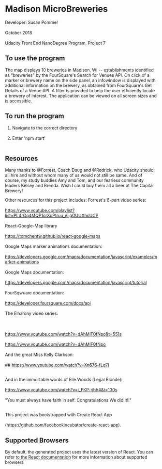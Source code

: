 # Madison MicroBreweries #
Developer:  Susan Pommer<br/><br/>
October 2018<br/><br/>
Udacity Front End NanoDegree Program, Project 7

## To use the program
The map displays 10 breweries in Madison, WI -- establishments identified as "breweries" by the FourSquare's Search for Venues API.  On click of a marker or brewery name on the side panel, an infowindow is displayed with additional information on the brewery, as obtained from FourSquare's Get Details of a Venue API.  A filter is provided to help the user efficiently locate a brewery of interest.  The application can be viewed on all screen sizes and is accessible.

## To run the program ##
1.  Navigate to the correct directory <br/><br/>
2.  Enter 'npm start'<br/><br/>

## Resources
Many thanks to @Forrest, Coach Doug and @Rodrick, who Udacity should all hire and without whom many of us would not still be same.   And of course, my study buddies Amy and Tom, and our fearless community leaders Kelsey and Brenda.  Wish I could buy them all a beer at The Capital Brewery!

Other resources for this project includes:
Forrest's 6-part video series:<br/><br/>
https://www.youtube.com/playlist?list=PL4rQq4MQP1crXuPtruu_eijgOUUXhcUCP<br/><br/>
React-Google-Map library<br/><br/>
https://tomchentw.github.io/react-google-maps<br/><br/>
Google Maps marker animations documentation:<br/><br/>
https://developers.google.com/maps/documentation/javascript/examples/marker-animations<br/><br/>
Google Maps documentation:<br/><br/>
https://developers.google.com/maps/documentation/javascript/tutorial<br/><br/>
FourSqwuare documentation:<br/><br/>
https://developer.foursquare.com/docs/api<br/><br/>
The Elharony video series:<br/><br/><br/><br/>
https://www.youtube.com/watch?v=dAhMIF0fNpo&t=551s<br/><br/>
https://www.youtube.com/watch?v=dAhMIF0fNpo<br/><br/>
And the great Miss Kelly Clarkson:<br/><br/> ##
https://www.youtube.com/watch?v=Xn676-fLq7I<br/><br/>

And in the immortable words of Elle Woods (Legal Blonde):<br/><br/>
https://www.youtube.com/watch?v=i_FKP-rjhh4&t=130s<br/><br/> 
"You must always have faith in self.  Congratulations  We did it!!"<br/><br/>


This project was bootstrapped with Create React App<br/><br/>
(https://github.com/facebookincubator/create-react-app).

## Supported Browsers ##
By default, the generated project uses the latest version of React. You can refer [to the React documentation](https://reactjs.org/docs/react-dom.html#browser-support) for more information about supported browsers
